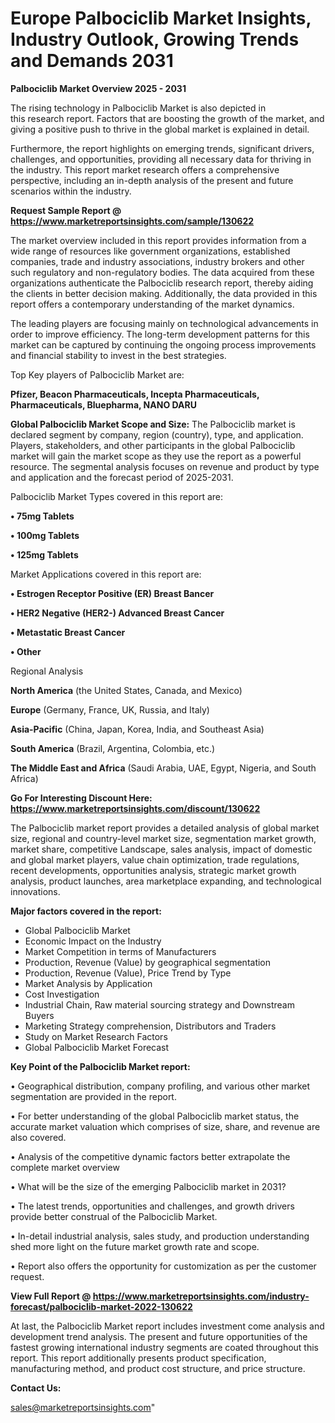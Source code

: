 # Europe Palbociclib Market Insights, Industry Outlook, Growing Trends and Demands 2031

<Strong> Palbociclib Market Overview 2025 - 2031</strong>

The rising technology in Palbociclib Market is also depicted in this research report. Factors that are boosting the growth of the market, and giving a positive push to thrive in the global market is explained in detail.

Furthermore, the report highlights on emerging trends, significant drivers, challenges, and opportunities, providing all necessary data for thriving in the industry. This report market research offers a comprehensive perspective, including an in-depth analysis of the present and future scenarios within the industry.

<strong>Request Sample Report @ <a href=https://www.marketreportsinsights.com/sample/130622>https://www.marketreportsinsights.com/sample/130622</a></strong>

The market overview included in this report provides information from a wide range of resources like government organizations, established companies, trade and industry associations, industry brokers and other such regulatory and non-regulatory bodies. The data acquired from these organizations authenticate the Palbociclib research report, thereby aiding the clients in better decision making. Additionally, the data provided in this report offers a contemporary understanding of the market dynamics.

The leading players are focusing mainly on technological advancements in order to improve efficiency. The long-term development patterns for this market can be captured by continuing the ongoing process improvements and financial stability to invest in the best strategies.

Top Key players of Palbociclib Market are:

<strong>Pfizer, Beacon Pharmaceuticals, Incepta Pharmaceuticals, Pharmaceuticals, Bluepharma, NANO DARU</strong>

<strong><b>Global Palbociclib Market Scope and Size:</b></strong>
The Palbociclib market is declared segment by company, region (country), type, and application. Players, stakeholders, and other participants in the global Palbociclib market will gain the market scope as they use the report as a powerful resource. The segmental analysis focuses on revenue and product by type and application and the forecast period of 2025-2031.

Palbociclib Market Types covered in this report are:

<strong>• 75mg Tablets

• 100mg Tablets

• 125mg Tablets</strong>

Market Applications covered in this report are:

<strong>• Estrogen Receptor Positive (ER) Breast Bancer

• HER2 Negative (HER2-) Advanced Breast Cancer

• Metastatic Breast Cancer

• Other</strong> 

Regional Analysis

<strong>North America</strong> (the United States, Canada, and Mexico)

<strong>Europe</strong> (Germany, France, UK, Russia, and Italy)

<strong>Asia-Pacific</strong> (China, Japan, Korea, India, and Southeast Asia)

<strong>South America</strong> (Brazil, Argentina, Colombia, etc.)

<strong>The Middle East and Africa</strong> (Saudi Arabia, UAE, Egypt, Nigeria, and South Africa)

<strong>Go For Interesting Discount Here: <a href=https://www.marketreportsinsights.com/discount/130622>https://www.marketreportsinsights.com/discount/130622</a></strong>

The Palbociclib market report provides a detailed analysis of global market size, regional and country-level market size, segmentation market growth, market share, competitive Landscape, sales analysis, impact of domestic and global market players, value chain optimization, trade regulations, recent developments, opportunities analysis, strategic market growth analysis, product launches, area marketplace expanding, and technological innovations.

<strong><b>Major factors covered in the report:</b></strong>
<ul>
  <li>Global Palbociclib Market </li>
  <li>Economic Impact on the Industry</li>
  <li>Market Competition in terms of Manufacturers</li>
  <li>Production, Revenue (Value) by geographical segmentation</li>
  <li>Production, Revenue (Value), Price Trend by Type</li>
  <li>Market Analysis by Application</li>
  <li>Cost Investigation</li>
  <li>Industrial Chain, Raw material sourcing strategy and Downstream Buyers</li>
  <li>Marketing Strategy comprehension, Distributors and Traders</li>
  <li>Study on Market Research Factors</li>
  <li>Global Palbociclib Market Forecast</li>
</ul>

<strong><b>Key Point of the Palbociclib Market report:</b></strong>

• Geographical distribution, company profiling, and various other market segmentation are provided in the report.

• For better understanding of the global Palbociclib market status, the accurate market valuation which comprises of size, share, and revenue are also covered.

• Analysis of the competitive dynamic factors better extrapolate the complete market overview

• What will be the size of the emerging Palbociclib market in 2031?

• The latest trends, opportunities and challenges, and growth drivers provide better construal of the Palbociclib Market.

• In-detail industrial analysis, sales study, and production understanding shed more light on the future market growth rate and scope.

• Report also offers the opportunity for customization as per the customer request.

<strong><b>View Full Report @ <a href=https://www.marketreportsinsights.com/industry-forecast/palbociclib-market-2022-130622>https://www.marketreportsinsights.com/industry-forecast/palbociclib-market-2022-130622</a></b></strong>


At last, the Palbociclib Market report includes investment come analysis and development trend analysis. The present and future opportunities of the fastest growing international industry segments are coated throughout this report. This report additionally presents product specification, manufacturing method, and product cost structure, and price structure.

<strong>Contact Us:</strong>

sales@marketreportsinsights.com"
